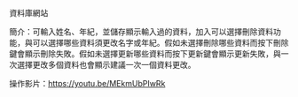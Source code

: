 資料庫網站

簡介：可輸入姓名、年紀，並儲存顯示輸入過的資料，加入可以選擇刪除資料功能，與可以選擇哪些資料須更改名字或年紀。假如未選擇刪除哪些資料而按下刪除鍵會顯示刪除失敗。假如未選擇更新哪些資料而按下更新鍵會顯示更新失敗，與一次選擇更改多個資料也會顯示建議一次一個資料更改。

操作影片：https://youtu.be/MEkmUbPIwRk
